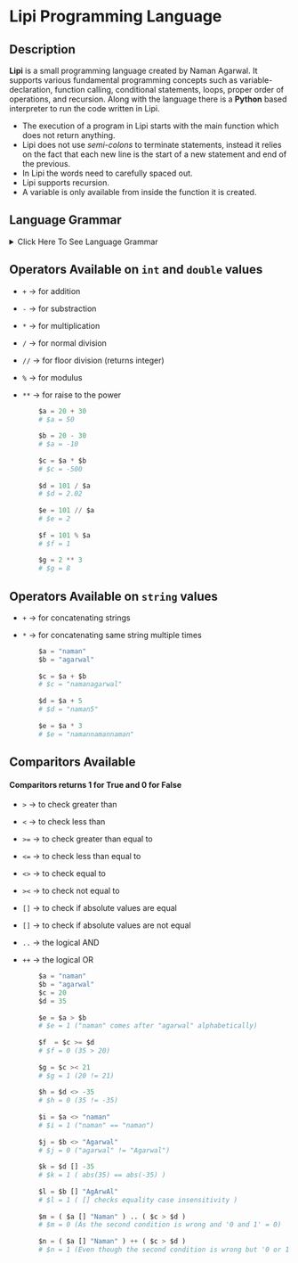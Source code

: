 # Lipi Programming Language

## Description
**Lipi** is a small programming language created by Naman Agarwal. It supports various fundamental programming concepts such as variable-declaration, function calling, conditional statements, loops, proper order of operations, and recursion. Along with the language there is a **Python** based interpreter to run the code written in Lipi. <br>
* The execution of a program in Lipi starts with the main function which does not return anything. 
* Lipi does not use *semi-colons* to terminate statements, instead it relies on the fact that each new line is the start of a new statement and end of the previous. 
* In Lipi the words need to carefully spaced out. 
* Lipi supports recursion.
* A variable is only available from inside the function it is created.

## Language Grammar
<details><summary>Click Here To See Language Grammar</summary>
### 1. Variable Declaration:
* There is no need to specify the data type.
* All variables start with a `$` symbol. 
* A variable can hold a ```int```, ```double``` or a ```string```.
* There are no boolean values in Lipi, so ```True``` and ```False``` are represented as ```1``` and ```0``` respectively.
  #### Wrong Declaration:
  ```python
      int $number1 = 20
      number2 = 20
      $name = Naman
      $boolValue = True
      $number3 = $name*($number1+30)
  ```
  #### Right Declaration:
  ```python
      $number2 = 20
      $name = "Naman"
      $name = 30.52
      $boolValue = 1
      $number3 = $name * ( $number1 + 30 )
  ```
### 2. Input / Output Statements:
* We use `IN` keyword to input data and `OUT` keyword to display the data.
   #### 1. Input - `IN`:
     * The input statement can take in multiple inputs at a time seperated by a *space-bar*.
     * The input statement can also display a statement before inputting the data.
   #### 2. Output - `OUT`:
     * The output statement can display multiple statements and variables at a time seperated by a space bar.
   #### Incorrect Code:
   ```python
       IN Enter the $a variable $a

       OUT The value of $a is: $a
   ```
   #### Correct Code:
   ```python
       IN "Enter the $a variable" $a
       IN "Enter the value of $a: " $a ", the value of $b:" $b "and the value of $c:" $c

       OUT "The value of $a is:" $a
       OUT "The value of $a is:" $a ", $b is:" $b "and $c is" $c
   ```
### 3. Conditional Statements: 
* The conditional statement uses keyword `IS`
* The `IS` statement block has an option to be followed by `NONE` statement block acting as an `else` statement. 
* `IS` statement expects a 0 or 1 input in the form of a condition within the brackets. 
  #### Incorrect Code:
  ```python
      $a = 20
      $b = 30
      
      IS ( $a > $b )
          OUT $a "greater that" $b
      NONE IS ($a<>$b)
      {
          OUT $a "equal to" $b
      }
      NONE 
      {
          OUT $a "less than" $b
      }
      
      IS ( ( $a < 30 + 20 ) ++ ( 20 < $b .. $b < 50 ) )
      {
          OUT "True"
      }
  ```
  #### Correct Code:
  ```python
      $a = 20
      $b = 30
      
      IS ( $a > $b )
      {
          OUT $a "greater that" $b
      }
      NONE 
      {
          IS ( $a <> $b )
          {
            OUT $a "equal to" $b
          }
          NONE 
          {
            OUT $a "less than" $b
          }
      }
      
      IS ( ( $a < ( 30 + 20 ) ) ++ ( 20 < $b < 50 ) )
      {
          OUT "True"
      }
  ```
### 4. Loop Statements: 
* The loop stattement uses the keyword `LOOP`
* The Loop in Lipi is like `while` loop in other programming language.
* You can use an `EXIT` statement to break out of the loop if a certain condition is fulfilled.
* You can easily create nested loops to do your work.
  #### Incorrect Code:
  ```python
      LOOP ( $i > 30 )
      {
          OUT "In Loop"
      }
      
      $i = 0
      $j = 2
      LOOP ( $i < 30 )
      {
          $j = $j * $j
          $i = $i + 1
          IS ( $j > 200 )
          {
              EXIT
          }
       }
  ```
  #### Correct Code:
  ```python
      $i = 0
      LOOP ( $i > 30 )
      {
          OUT "In Loop"
          $i = $i + 1
      }
      
      $i = 0
      $j = 2
      LOOP ( $i < 30 )
      {
          $j = $j * $j
          $i = $i + 1
          EXIT ( $j > 200 )
      }
  ```
  #### Nested Loop:
  ```python 
      $d = 0
      $f = 0
      LOOP ( $d < 3 )
      {
          $e = 0
          LOOP ( $e < 3 )
          {
              $e = $e + 1
              $f = $f + 1
              EXIT ( $f > 5 )
          }
          $d = $d + 1
      }
      OUT "Exitted $d:" $d "and $e:" $e "and $f:" $f 
  ```
### 5.Functions:
* Lipi supports fucntions and by extention recursion.
  #### Fucntion Declaration: 
  * A function declaration starts with the `FN` keyword.
  * A fucntion does not have to start with a `$` symbol.
  * A function can have as many parameters as you want.
  * All the parameters can be written after the fucntion name seperated by a *space-bar*.
  * A function can return by using `RET` keyword.
  * `RET` can be used with a condition or without a condition.
    ##### Incorrect Code:
    ```python
        FN Add ( $n )
        {
            $n = $n + $n
            OUT $n
        }
        
        FN AddTwo $n $m
        {
            $a = $n + $m
            RET
        }
        
        FN isEven $a
        {
            IS ( $a % 2 <> 0 )
            {
                RET "Even"
            }
            RET "ODD"
        }
    ```
    ##### Correct Code:
    ```python
        FN Add $n
        {
            $n = $n + $n
            OUT $n
        }
        
        FN AddTwo $n $m
        {
            $a = $n + $m
            RET $a
        }
        
        FN isEven $a
        {
            $even = "Even"
            $odd = "Odd"
            RET ( $a % 2 <> 0 ) $even
            RET $odd
        }
    ```
  #### Fucntion Calling: 
    * A function can be called using `CALL` keyword.
    * The number of arguments given should be the same as the parameters required.
    * If the fucntion returns something then it is mandatory to give a variable to store the returned value.
    * You can still give a returning variable even if the fucntion doesn't return anything. In this case the returning variable would store 1 if the fucntion was run successfully.
      ##### Incorrect Code:
      ```python
          # Assume that fucntions 'Add' , 'AddTwo' and 'isEven' have the above mentioned declaration
          $a = 15
          $b = 20

          CALL Add ( $a )

          CALL Add 20

          $c = CALL Add $a

          CALL AddTwo $a $b

          OUT CALL isEven $a 
      ```
      ##### Correct Code:
      ```python
          # Assume that fucntions 'Add' , 'AddTwo' and 'isEven' have the above mentioned declaration
          $a = 15
          $b = 20

          CALL Add $a 

          $a = 20
          CALL Add $a

          CALL Add $a -> $c

          CALL Add $a $b -> $c

          CALL isEven $a -> $c
          OUT $c
      ```
</details>
  
## Operators Available on `int` and `double` values
* `+`  -> for addition
* `-`  -> for substraction
* `*`  -> for multiplication
* `/`  -> for normal division
* `//` -> for floor division (returns integer)
* `%`  -> for modulus 
* `**` -> for raise to the power

  ```python
      $a = 20 + 30
      # $a = 50
      
      $b = 20 - 30
      # $a = -10
      
      $c = $a * $b
      # $c = -500
      
      $d = 101 / $a
      # $d = 2.02
      
      $e = 101 // $a
      # $e = 2
      
      $f = 101 % $a
      # $f = 1
      
      $g = 2 ** 3
      # $g = 8
  ```

## Operators Available on `string` values
* `+`  -> for concatenating strings
* `*`  -> for concatenating same string multiple times

  ```python
      $a = "naman"
      $b = "agarwal"
      
      $c = $a + $b
      # $c = "namanagarwal"
      
      $d = $a + 5
      # $d = "naman5"
      
      $e = $a * 3
      # $e = "namannamannaman" 
  ```

## Comparitors Available
#### Comparitors returns 1 for True and 0 for False
* `>`  -> to check greater than 
* `<`  -> to check less than 
* `>=` -> to check greater than equal to 
* `<=` -> to check less than equal to 
* `<>` -> to check equal to
* `><` -> to check not equal to 
* `[]` -> to check if absolute values are equal 
* `[]` -> to check if absolute values are not equal 
* `..` -> the logical AND
* `++` -> the logical OR

  ```python
      $a = "naman"
      $b = "agarwal"
      $c = 20
      $d = 35
      
      $e = $a > $b
      # $e = 1 ("naman" comes after "agarwal" alphabetically)
      
      $f  = $c >= $d
      # $f = 0 (35 > 20)
      
      $g = $c >< 21
      # $g = 1 (20 != 21)
      
      $h = $d <> -35
      # $h = 0 (35 != -35)
      
      $i = $a <> "naman"
      # $i = 1 ("naman" == "naman")
      
      $j = $b <> "Agarwal"
      # $j = 0 ("agarwal" != "Agarwal")
      
      $k = $d [] -35
      # $k = 1 ( abs(35) == abs(-35) )
      
      $l = $b [] "AgArwAl"
      # $l = 1 ( [] checks equality case insensitivity ) 
      
      $m = ( $a [] "Naman" ) .. ( $c > $d )
      # $m = 0 (As the second condition is wrong and '0 and 1' = 0)
      
      $n = ( $a [] "Naman" ) ++ ( $c > $d )
      # $n = 1 (Even though the second condition is wrong but '0 or 1' = 1)
  ```
